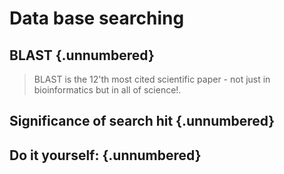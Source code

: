 # Data base searching
<!-- ★ -->

## BLAST  {.unnumbered}

> BLAST is the 12'th most cited scientific paper - not just in bioinformatics but in all of science!.

## Significance of search hit  {.unnumbered}

## Do it yourself:   {.unnumbered}